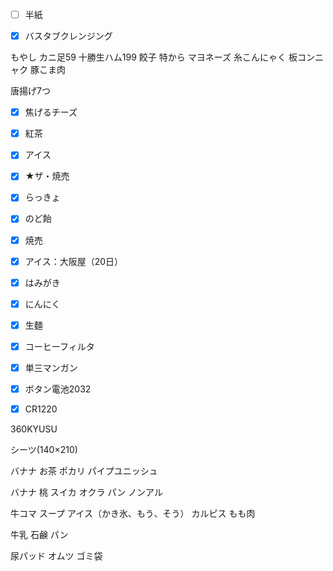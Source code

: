 
- [ ] 半紙

- [x] バスタブクレンジング


もやし
カニ足59
十勝生ハム199
餃子
特から
マヨネーズ
糸こんにゃく
板コンニャク
豚こま肉

唐揚げ7つ


- [x] 焦げるチーズ

- [x] 紅茶
- [x] アイス
- [x] ★ザ・焼売

- [x] らっきょ
- [x] のど飴
- [x] 焼売

- [x] アイス：大阪屋（20日）

- [x] はみがき
- [x] にんにく
- [x] 生麵
- [x] コーヒーフィルタ
- [x] 単三マンガン
- [x] ボタン電池2032
- [x] CR1220

360KYUSU

シーツ(140×210)

バナナ
お茶
ポカリ
パイプユニッシュ


バナナ
桃
スイカ
オクラ
パン
ノンアル


牛コマ
スープ
アイス（かき氷、もう、そう）
カルピス
もも肉


牛乳
石鹸
パン





尿パッド
オムツ
ゴミ袋